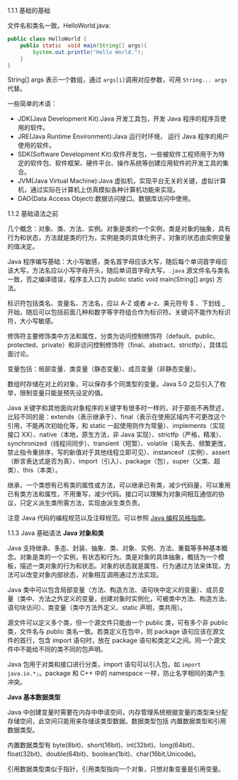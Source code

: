 1.1.1 基础的基础

 文件名和类名一致。HelloWorld.java:

 ``` java
 public class HelloWorld {
     public static  void main(String[] args){
         System.out.println("Hello World.");
     }
 }
 ```
  String[] args 表示一个数组，通过 ``args[i]``调用对应参数，可用 ``String... args`` 代替。

 一些简单的术语：
  + JDK(Java Development Kit):Java 开发工具包，开发 Java 程序的程序员使用的软件。
  + JRE(Java Runtime Environment):Java 运行时环境， 运行 Java 程序的用户使用的软件。
  + SDK(Software Development Kit):软件开发包，一些被软件工程师用于为特定的软件包、软件框架、硬件平台、操作系统等创建应用软件的开发工具的集合。
  + JVM(Java Virtual Machine):Java 虚拟机，实现平台无关的关键，虚拟计算机，通过实际在计算机上仿真模拟各种计算机功能来实现。
  + DAO(Data Access Object):数据访问接口。数据库访问中使用。
 
1.1.2 基础语法之前
 
 几个概念：对象、类、方法、实例。对象是类的一个实例，类是对象的抽象，具有行为和状态，方法就是类的行为，实例是类的具体化例子，对象的状态由实例变量的值决定。
 
 Java 程序编写基础：大小写敏感，类名首字母应该大写，随后每个单词首字母应该大写，方法名应以小写字母开头，随后单词首字母大写，``.java`` 源文件名与类名一致，否之编译错误，程序主入口为 public static void main(String[] args) 方法。
 
 标识符包括类名、变量名、方法名，应以 A-Z 或者 a-z、美元符号 $ 、下划线 _ 开始，随后可以包括前面几种和数字等字符组合作为标识符。关键词不能作为标识符，大小写敏感。
 
 修饰符主要修饰类中方法和属性，分类为访问控制修饰符（default、public、protected、private）和非访问控制修饰符（final、abstract、strictfp），具体后面讨论。
 
 变量包括：局部变量、类变量（静态变量）、成员变量（非静态变量）。
 
 数组时存储在对上的对象，可以保存多个同类型的变量。Java 5.0 之后引入了枚举，限制变量只能是预先设定的值。
 
 Java 关键字和其他面向对象程序的关键字有很多时一样的，对于那些不再赘述，比较不同的是：extends（表示继承于）、final（表示在使用区域内不可更改这个引用，不能再次初始化等，和 static 一起使用则作为常量）、implements（实现接口 XX）、native（本地，原生方法，非 Java 实现）、strictfp（严格，精准）、synchronized（线程间同步）、transient（短暂）、volatile（易失去、频繁更改，禁止指令重排序，写的新值对于其他线程立即可见）、instanceof（实例）、assert（断言表达式是否为真）、import（引入）、package（包），super（父类、超类）、this（本类）。
 
 继承，一个类想有已有类的属性或方法，可以继承已有类，减少代码量，可以重用已有类方法和属性，不用重写，减少代码。接口可以理解为对象间相互通信的协议，只定义派生类所需方法，实现由派生类负责。
 
 注意 Java 代码的编程规范以及注释规范。可以参照 [Java 编程风格指南](https://pangxuan2010.gitbooks.io/java-coding-style-guidelines/content/)。
 
1.1.3 Java 基础语法
 **Java 对象和类**
 
  Java 支持继承、多态、封装、抽象、类、对象、实例、方法、重载等多种基本概念。对象是类的一个实例，有状态和行为。类是对象的具体抽象，概括为一个模板，描述一类对象的行为和状态。对象的状态就是属性、行为通过方法来体现，方法可以改变对象内部状态，对象相互调用通过方法实现。
  
  Java 类中可以包含局部变量（方法、构造方法、语句块中定义的变量）、成员变量（类中、方法之外定义的变量，创建对象时实例化，可被类中方法、构造方法、语句块访问）、类变量（类中方法外定义、static 声明，类共用）。
  
  源文件可以定义多个类，但一个源文件只能由一个 public 类，可有多个非 public 类，文件名与 public 类名一致。若类定义在包中，则 package 语句应该在源文件的首行，包含 import 语句时，放在 package 语句和类定义之间。同一个源文件中不能给不同的类不同的包声明。
  
  Java 包用于对类和接口进行分类，import 语句可以引入包，如 ``import java.io.*;``。package 和 C++ 中的 namespace 一样，防止名字相同的类产生冲突。
 
**Java 基本数据类型**
 
 Java 中创建变量时需要在内存中申请空间，内存管理系统根据变量的类型来分配存储空间，此空间只能用来存储该类型数据。数据类型包括 内置数据类型和引用数据类型。
 
 内置数据类型有 byte(8bit)、short(16bit)、int(32bit)、long(64bit)、float(32bit)、double(64bit)、boolean(1bit)、char(16bit,Unicode)。
 
 引用数据类型类似于指针，引用类型指向一个对象，只想对象变量是引用变量。
 

 

